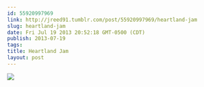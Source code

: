 ```yaml
---
id: 55920997969
link: http://jreed91.tumblr.com/post/55920997969/heartland-jam
slug: heartland-jam
date: Fri Jul 19 2013 20:52:18 GMT-0500 (CDT)
publish: 2013-07-19
tags: 
title: Heartland Jam
layout: post
---
```



![](http://24.media.tumblr.com/27a68faceba567d91b994cf8c5d4303e/tumblr_mq7p76n7jG1qi8pkco1_1280.jpg)

